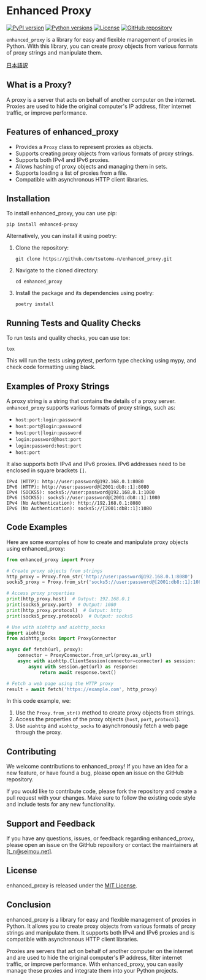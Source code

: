 # Enhanced Proxy

[![PyPI version](https://img.shields.io/pypi/v/enhanced-proxy.svg)](https://pypi.org/project/enhanced-proxy/)
[![Python versions](https://img.shields.io/pypi/pyversions/enhanced-proxy.svg)](https://pypi.org/project/enhanced-proxy/)
[![License](https://img.shields.io/pypi/l/enhanced-proxy.svg)](https://github.com/tsutomu-n/enhanced_proxy/blob/main/LICENSE)
[![GitHub repository](https://img.shields.io/badge/GitHub-enhanced--proxy-blue?logo=github)](https://github.com/tsutomu-n/enhanced_proxy)

`enhanced_proxy` is a library for easy and flexible management of proxies in Python. With this library, you can create proxy objects from various formats of proxy strings and manipulate them.

[日本語訳](./README.ja.md)

## What is a Proxy?

A proxy is a server that acts on behalf of another computer on the internet. Proxies are used to hide the original computer's IP address, filter internet traffic, or improve performance.

## Features of enhanced_proxy

- Provides a `Proxy` class to represent proxies as objects.
- Supports creating proxy objects from various formats of proxy strings.
- Supports both IPv4 and IPv6 proxies.
- Allows hashing of proxy objects and managing them in sets.
- Supports loading a list of proxies from a file.
- Compatible with asynchronous HTTP client libraries.

## Installation

To install enhanced_proxy, you can use pip:

```
pip install enhanced-proxy
```

Alternatively, you can install it using poetry:

1. Clone the repository:
   ```
   git clone https://github.com/tsutomu-n/enhanced_proxy.git
   ```

2. Navigate to the cloned directory:
   ```
   cd enhanced_proxy
   ```

3. Install the package and its dependencies using poetry:
   ```
   poetry install
   ```

## Running Tests and Quality Checks

To run tests and quality checks, you can use tox:

```
tox
```

This will run the tests using pytest, perform type checking using mypy, and check code formatting using black.

## Examples of Proxy Strings

A proxy string is a string that contains the details of a proxy server. `enhanced_proxy` supports various formats of proxy strings, such as:

- `host:port:login:password`
- `host:port@login:password`
- `host:port|login:password`
- `login:password@host:port`
- `login:password:host:port`
- `host:port`

It also supports both IPv4 and IPv6 proxies. IPv6 addresses need to be enclosed in square brackets `[]`.

```
IPv4 (HTTP): http://user:password@192.168.0.1:8080
IPv6 (HTTP): http://user:password@[2001:db8::1]:8080
IPv4 (SOCKS5): socks5://user:password@192.168.0.1:1080
IPv6 (SOCKS5): socks5://user:password@[2001:db8::1]:1080
IPv4 (No Authentication): http://192.168.0.1:8080
IPv6 (No Authentication): socks5://[2001:db8::1]:1080
```

## Code Examples

Here are some examples of how to create and manipulate proxy objects using enhanced_proxy:

```python
from enhanced_proxy import Proxy

# Create proxy objects from strings
http_proxy = Proxy.from_str('http://user:password@192.168.0.1:8080')
socks5_proxy = Proxy.from_str('socks5://user:password@[2001:db8::1]:1080')

# Access proxy properties
print(http_proxy.host)  # Output: 192.168.0.1
print(socks5_proxy.port)  # Output: 1080
print(http_proxy.protocol)  # Output: http
print(socks5_proxy.protocol)  # Output: socks5

# Use with aiohttp and aiohttp_socks
import aiohttp
from aiohttp_socks import ProxyConnector

async def fetch(url, proxy):
    connector = ProxyConnector.from_url(proxy.as_url)
    async with aiohttp.ClientSession(connector=connector) as session:
        async with session.get(url) as response:
            return await response.text()

# Fetch a web page using the HTTP proxy
result = await fetch('https://example.com', http_proxy)
```

In this code example, we:

1. Use the `Proxy.from_str()` method to create proxy objects from strings.
2. Access the properties of the proxy objects (`host`, `port`, `protocol`).
3. Use `aiohttp` and `aiohttp_socks` to asynchronously fetch a web page through the proxy.

## Contributing

We welcome contributions to enhanced_proxy! If you have an idea for a new feature, or have found a bug, please open an issue on the GitHub repository.

If you would like to contribute code, please fork the repository and create a pull request with your changes. Make sure to follow the existing code style and include tests for any new functionality.

## Support and Feedback

If you have any questions, issues, or feedback regarding enhanced_proxy, please open an issue on the GitHub repository or contact the maintainers at [t_n@seimou.net].

## License

enhanced_proxy is released under the [MIT License](https://github.com/tsutomu-n/enhanced_proxy/blob/main/LICENSE).

## Conclusion

enhanced_proxy is a library for easy and flexible management of proxies in Python. It allows you to create proxy objects from various formats of proxy strings and manipulate them. It supports both IPv4 and IPv6 proxies and is compatible with asynchronous HTTP client libraries.

Proxies are servers that act on behalf of another computer on the internet and are used to hide the original computer's IP address, filter internet traffic, or improve performance. With enhanced_proxy, you can easily manage these proxies and integrate them into your Python projects.
